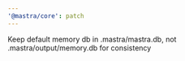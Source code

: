 ```yaml
---
'@mastra/core': patch
---
```


Keep default memory db in .mastra/mastra.db, not .mastra/output/memory.db for consistency
